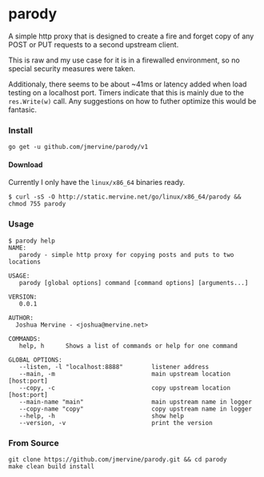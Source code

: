 # parody

A simple http proxy that is designed to create a fire and forget copy of any
POST or PUT requests to a second upstream client.

This is raw and my use case for it is in a firewalled environment, so no
special security measures were taken.

Additionaly, there seems to be about ~41ms or latency added when load testing
on a localhost port. Timers indicate that this is mainly due to the
`res.Write(w)` call. Any suggestions on how to futher optimize this would be
fantasic.

### Install

```
go get -u github.com/jmervine/parody/v1
```

#### Download

Currently I only have the `linux/x86_64` binaries ready.

```
$ curl -sS -O http://static.mervine.net/go/linux/x86_64/parody && chmod 755 parody
```


### Usage

```
$ parody help
NAME:
   parody - simple http proxy for copying posts and puts to two locations

USAGE:
   parody [global options] command [command options] [arguments...]

VERSION:
   0.0.1

AUTHOR:
  Joshua Mervine - <joshua@mervine.net>

COMMANDS:
   help, h      Shows a list of commands or help for one command

GLOBAL OPTIONS:
   --listen, -l "localhost:8888"        listener address
   --main, -m                           main upstream location [host:port]
   --copy, -c                           copy upstream location [host:port]
   --main-name "main"                   main upstream name in logger
   --copy-name "copy"                   copy upstream name in logger
   --help, -h                           show help
   --version, -v                        print the version

```

### From Source

```
git clone https://github.com/jmervine/parody.git && cd parody
make clean build install
```
